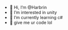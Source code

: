 - 👋 Hi, I’m @Harbrin
- 👀 I’m interested in unity
- 🌱 I’m currently learning c#
- 💞️ give me ur code lol
<!---
Harbrin/Harbrin is a ✨ special ✨ repository because its `README.md` (this file) appears on your GitHub profile.
You can click the Preview link to take a look at your changes.
--->
